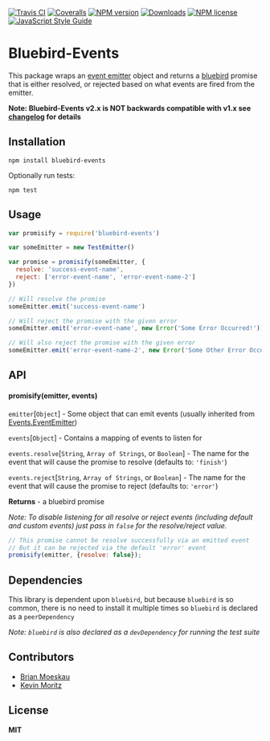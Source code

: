 [![Travis CI](https://img.shields.io/travis/toddbluhm/bluebird-events.svg)](https://travis-ci.org/toddbluhm/bluebird-events)
[![Coveralls](https://img.shields.io/coveralls/toddbluhm/bluebird-events.svg?maxAge=2592000)](https://coveralls.io/github/toddbluhm/bluebird-events)
[![NPM version](https://img.shields.io/npm/v/bluebird-events.svg)](https://www.npmjs.com/package/bluebird-events)
[![Downloads](http://img.shields.io/npm/dm/bluebird-events.svg?style=flat)](https://www.npmjs.com/package/bluebird-events)
[![NPM license](https://img.shields.io/npm/l/bluebird-events.svg?maxAge=2592000)](https://www.npmjs.com/package/bluebird-events)
[![JavaScript Style Guide](https://img.shields.io/badge/code%20style-standard-brightgreen.svg)](http://standardjs.com/)


# Bluebird-Events

This package wraps an [event emitter](https://nodejs.org/api/events.html#events_class_events_eventemitter) object and returns a [bluebird](https://github.com/petkaantonov/bluebird) promise that is either resolved, or rejected based on what events are fired from the emitter.

**Note: Bluebird-Events v2.x is NOT backwards compatible with v1.x see [changelog](https://github.com/toddbluhm/bluebird-events/blob/master/CHANGELOG.md) for details**

## Installation

`npm install bluebird-events`

Optionally run tests:

`npm test`

## Usage

```js
var promisify = require('bluebird-events')

var someEmitter = new TestEmitter()

var promise = promisify(someEmitter, {
  resolve: 'success-event-name',
  reject: ['error-event-name', 'error-event-name-2']
})

// Will resolve the promise
someEmitter.emit('success-event-name')

// Will reject the promise with the given error
someEmitter.emit('error-event-name', new Error('Some Error Occurred!'))

// Will also reject the promise with the given error
someEmitter.emit('error-event-name-2', new Error('Some Other Error Occurred!'))
```

## API

#### promisify(emitter, events)

`emitter`[`Object`] - Some object that can emit events (usually inherited from [Events.EventEmitter](https://nodejs.org/api/events.html#events_class_events_eventemitter))

`events`[`Object`] - Contains a mapping of events to listen for

`events.resolve`[`String`, `Array of Strings`, or `Boolean`] - The name for the event that will cause the promise to resolve (defaults to: `'finish'`)

`events.reject`[`String`, `Array of Strings`, or `Boolean`] - The name for the event that will cause the promise to reject (defaults to: `'error'`)

**Returns** - a bluebird promise

*Note: To disable listening for all resolve or reject events (including default and custom events) just pass in `false` for the resolve/reject value.*
```js
// This promise cannot be resolve successfully via an emitted event
// But it can be rejected via the default 'error' event
promisify(emitter, {resolve: false});
```


## Dependencies

This library is dependent upon `bluebird`, but because `bluebird` is so common, there is no need to install it multiple times so `bluebird` is declared as a `peerDependency`

*Note: `bluebird` is also declared as a `devDependency` for running the test suite*

## Contributors

- [Brian Moeskau](https://github.com/bmoeskau)
- [Kevin Moritz](https://github.com/mayorbyrne)

## License

**MIT**
